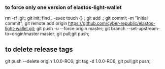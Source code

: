 ### to force only one version of elastos-light-wallet

  rm -rf .git;
  git init;
  find . -exec touch {} \;
  git add .;
  git commit -m "Initial commit";
  git remote add origin https://github.com/cyber-republic/elastos-light-wallet.git;
  git push -u --force origin master;
  git branch --set-upstream-to=origin/master master;
  git pull;git push;

## to delete release tags

  git push --delete origin 1.0.0-RC6;
  git tag -d 1.0.0-RC6;
  git pull;git push;
